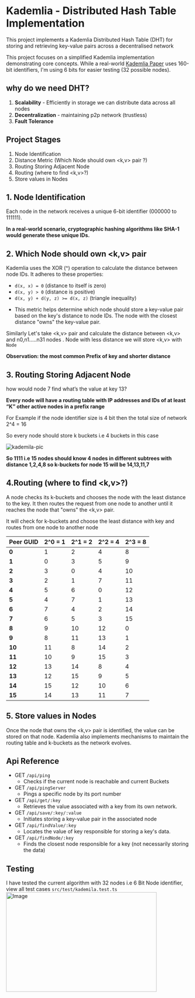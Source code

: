 # Kademlia - Distributed Hash Table Implementation

This project implements a Kademlia Distributed Hash Table (DHT) for storing and retrieving key-value pairs across a decentralised network

This project focuses on a simplified Kademlia implementation demonstrating core concepts. While a real-world [Kademlia Paper](https://pdos.csail.mit.edu/~petar/papers/maymounkov-kademlia-lncs.pdf) uses 160-bit identifiers, I'm using 6 bits for easier testing (32 possible nodes).

## why do we need DHT?

1. **Scalability** - Efficiently in storage we can distribute data across all nodes
2. **Decentralization** - maintaining p2p network (trustless)
3. **Fault Tolerance**

## Project Stages

1. Node Identification
2. Distance Metric (Which Node should own <k,v> pair ?)
3. Routing Storing Adjacent Node
4. Routing (where to find <k,v>?)
5. Store values in Nodes

## 1. Node Identification

Each node in the network receives a unique 6-bit identifier (000000 to 111111).

**In a real-world scenario, cryptographic hashing algorithms like SHA-1 would generate these unique IDs.**

## **2. Which Node should own <k,v> pair**

Kademlia uses the XOR (^) operation to calculate the distance between node IDs. It adheres to these properties:

- `d(x, x) = 0` (distance to itself is zero)
- `d(x, y) > 0` (distance is positive)
- `d(x, y) + d(y, z) >= d(x, z)` (triangle inequality)

* This metric helps determine which node should store a key-value pair based on the key's distance to node IDs. The node with the closest distance "owns" the key-value pair.

Similarly Let's take <k,v> pair and calculate the distance between <k,v> and n0,n1.....n31 nodes . Node with less distance we will store <k,v> with `Node`

**Observation: the most common Prefix of key and shorter distance**

## **3. Routing Storing Adjacent Node**

how would node 7 find what’s the value at key 13?

**Every node will have a routing table with IP addresses and IDs of at least “K” other active nodes in a prefix range**

For Example if the node identifier size is 4 bit then the total size of network 2^4 = 16

So every node should store k buckets i.e 4 buckets in this case

![kademila-pic](https://i0.wp.com/softwareengineeringdaily.com/wp-content/uploads/2018/07/Kademlia2.jpg?resize=730%2C389&ssl=1)

**So 1111 i.e 15 nodes should know 4 nodes in different subtrees with distance 1,2,4,8 so k-buckets for node 15 will be 14,13,11,7**

## **4.Routing (where to find <k,v>?)**

A node checks its k-buckets and chooses the node with the least distance to the key. It then routes the request from one node to another until it reaches the node that "owns" the <k,v> pair.

It will check for k-buckets and choose the least distance with key and routes from one node to another node

| **Peer GUID** | **2^0 = 1** | **2^1 = 2** | **2^2 = 4** | **2^3 = 8** |
| ------------- | ----------- | ----------- | ----------- | ----------- |
| **0**         | 1           | 2           | 4           | 8           |
| **1**         | 0           | 3           | 5           | 9           |
| **2**         | 3           | 0           | 4           | 10          |
| **3**         | 2           | 1           | 7           | 11          |
| **4**         | 5           | 6           | 0           | 12          |
| **5**         | 4           | 7           | 1           | 13          |
| **6**         | 7           | 4           | 2           | 14          |
| **7**         | 6           | 5           | 3           | 15          |
| **8**         | 9           | 10          | 12          | 0           |
| **9**         | 8           | 11          | 13          | 1           |
| **10**        | 11          | 8           | 14          | 2           |
| **11**        | 10          | 9           | 15          | 3           |
| **12**        | 13          | 14          | 8           | 4           |
| **13**        | 12          | 15          | 9           | 5           |
| **14**        | 15          | 12          | 10          | 6           |
| **15**        | 14          | 13          | 11          | 7           |

## 5. Store values in Nodes

Once the node that owns the <k,v> pair is identified, the value can be stored on that node. Kademlia also implements mechanisms to maintain the routing table and k-buckets as the network evolves.

## Api Reference

- GET `/api/ping`
  - Checks if the current node is reachable and current Buckets
- GET `/api/pingServer`
  - Pings a specific node by its port number
- GET `/api/get/:key`
  - Retrieves the value associated with a key from its own network.
- GET `/api/save/:key/:value`
  - Initiates storing a key-value pair in the associated node
- GET `/api/findValue/:key`
  - Locates the value of key responsible for storing a key's data.
- GET `/api/findNode/:key`
  - Finds the closest node responsible for a key (not necessarily storing the data)

## Testing

I have tested the current algorithm with 32 nodes i.e 6 Bit Node identifier, view all test cases `src/test/kademila.test.ts`
<img width="411" height="271" alt="Image" src="https://github.com/user-attachments/assets/11ee4497-b2b1-4ac8-b8f0-d751e7844a6d" />

